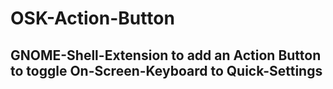 # OSK-Action-Button
## GNOME-Shell-Extension to add an Action Button to toggle On-Screen-Keyboard to Quick-Settings

